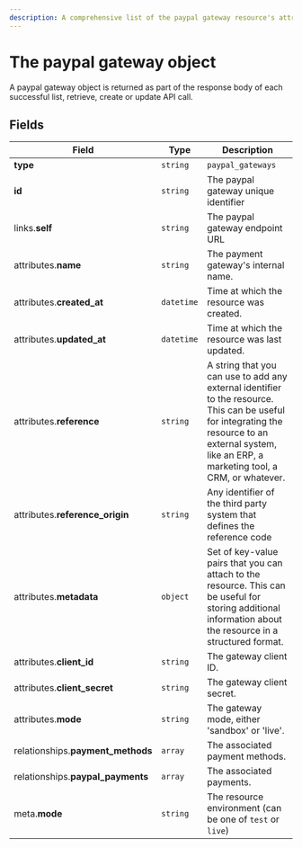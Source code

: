 ```yaml
---
description: A comprehensive list of the paypal gateway resource's attributes and relationships.
---
```


# The paypal gateway object

A paypal gateway object is returned as part of the response body of each successful list, retrieve, create or update API call.

## Fields

| Field          | Type     | Description                                  |
| -------------- | -------- | -------------------------------------------- |
| **type**       | `string` | `paypal_gateways`                        |
| **id**         | `string` | The paypal gateway unique identifier  |
| links.**self** | `string` | The paypal gateway endpoint URL       |
| attributes.**name** | `string` | The payment gateway's internal name. |
| attributes.**created_at** | `datetime` | Time at which the resource was created. |
| attributes.**updated_at** | `datetime` | Time at which the resource was last updated. |
| attributes.**reference** | `string` | A string that you can use to add any external identifier to the resource. This can be useful for integrating the resource to an external system, like an ERP, a marketing tool, a CRM, or whatever. |
| attributes.**reference_origin** | `string` | Any identifier of the third party system that defines the reference code |
| attributes.**metadata** | `object` | Set of key-value pairs that you can attach to the resource. This can be useful for storing additional information about the resource in a structured format. |
| attributes.**client_id** | `string` | The gateway client ID. |
| attributes.**client_secret** | `string` | The gateway client secret. |
| attributes.**mode** | `string` | The gateway mode, either 'sandbox' or 'live'. |
| relationships.**payment_methods** | `array` | The associated payment methods. |
| relationships.**paypal_payments** | `array` | The associated payments. |
| meta.**mode** | `string` | The resource environment \(can be one of `test` or `live`\) |

